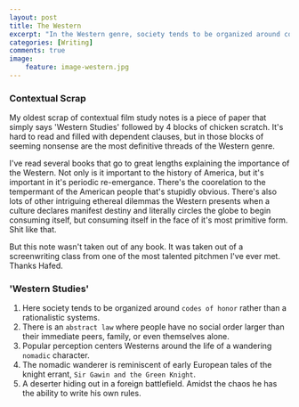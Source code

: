 ```yaml
---
layout: post
title: The Western
excerpt: "In the Western genre, society tends to be organized around codes of honor rather than a rationalistic system… Abstract law where people have no social order larger than their immediate peers, family or even themselves alone."
categories: [Writing]
comments: true
image:
    feature: image-western.jpg
---
```


### Contextual Scrap

My oldest scrap of contextual film study notes is a piece of paper that simply says 'Western Studies' followed by 4 blocks of chicken scratch. It's hard to read and filled with dependent clauses, but in those blocks of seeming nonsense are the most definitive threads of the Western genre. 

I've read several books that go to great lengths explaining the importance of the Western. Not only is it important to the history of America, but it's important in it's periodic re-emergance. There's the coorelation to the tempermant of the American people that's stupidly obvious. There's also lots of other intriguing ethereal dilemmas the Western presents when a culture declares manifest destiny and literally circles the globe to begin consuming itself, but consuming itself in the face of it's most primitive form. Shit like that. 

But this note wasn't taken out of any book. It was taken out of a screenwriting class from one of the most talented pitchmen I've ever met. Thanks Hafed.

### 'Western Studies'

1. Here society tends to be organized around `codes of honor` rather than a rationalistic systems.
2. There is an `abstract law` where people have no social order larger than their immediate peers, family, or even themselves alone.
3. Popular perception centers Westerns around the life of a wandering `nomadic` character.
4. The nomadic wanderer is reminiscent of early European tales of the knight errant, `Sir Gawin and the Green Knight`.
5. A deserter hiding out in a foreign battlefield. Amidst the chaos he has the ability to write his own rules.
